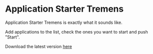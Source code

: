 Application Starter Tremens
===========================

Application Starter Tremens is exactly what it sounds like.

Add applications to the list, check the ones you want to start and push "Start".

Download the latest version [here](https://github.com/AlexanderJonsson/Application_launcher/raw/master/Published/setup.exe)